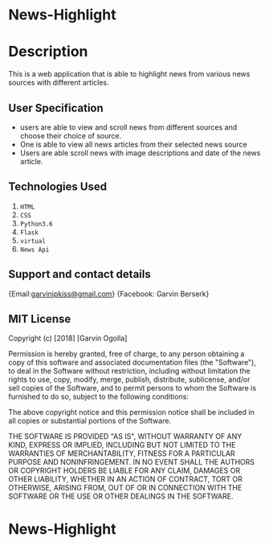 # News-Highlight

# Description

This is a web application that is able to highlight news from various news sources with different articles.

## User Specification

*  users are able to view and scroll news from different sources and choose their choice of source.
* One is able to view all news articles from their selected news source
* Users are able scroll news with image descriptions and date of the news article.

## Technologies Used
1. `HTML`
2. `CSS`
3. `Python3.6`
4. `Flask`
5. `virtual`
6. `News Api`

## Support and contact details

{Email:garvinipkiss@gmail.com}
{Facebook: Garvin Berserk}

## MIT License
Copyright (c) [2018] [Garvin Ogolla]

Permission is hereby granted, free of charge, to any person obtaining a copy of this software and associated documentation files (the "Software"), to deal in the Software without restriction, including without limitation the rights to use, copy, modify, merge, publish, distribute, sublicense, and/or sell copies of the Software, and to permit persons to whom the Software is furnished to do so, subject to the following conditions:

The above copyright notice and this permission notice shall be included in all copies or substantial portions of the Software.

THE SOFTWARE IS PROVIDED "AS IS", WITHOUT WARRANTY OF ANY KIND, EXPRESS OR IMPLIED, INCLUDING BUT NOT LIMITED TO THE WARRANTIES OF MERCHANTABILITY, FITNESS FOR A PARTICULAR PURPOSE AND NONINFRINGEMENT. IN NO EVENT SHALL THE AUTHORS OR COPYRIGHT HOLDERS BE LIABLE FOR ANY CLAIM, DAMAGES OR OTHER LIABILITY, WHETHER IN AN ACTION OF CONTRACT, TORT OR OTHERWISE, ARISING FROM, OUT OF OR IN CONNECTION WITH THE SOFTWARE OR THE USE OR OTHER DEALINGS IN THE SOFTWARE.

#  News-Highlight
